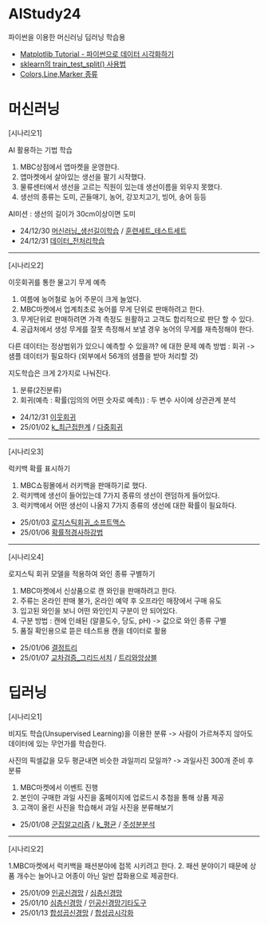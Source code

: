 # AIStudy24
파이썬을 이용한 머신러닝 딥러닝 학습용

* [Matplotlib Tutorial - 파이썬으로 데이터 시각화하기](https://wikidocs.net/book/5011)
* [sklearn의 train_test_split() 사용법](https://blog.naver.com/siniphia/221396370872)
* [Colors,Line,Marker 종류](https://github.com/dbsdlsdud/AIStudy24/blob/02a197cbe80d7f3d977c1a08809bc6e6e02330d8/Colors_Line_Marker.ipynb)


# 머신러닝

[시나리오1]

AI 활용하는 기법 학습
 
1. MBC상점에서 앱마켓을 운영한다.
2. 앱마켓에서 살아있는 생선을 팔기 시작했다.
3. 물류센터에서 생선을 고르는 직원이 있는데 생선이름을 외우지 못했다.
4. 생선의 종류는 도미, 곤들매기, 농어, 강꼬치고기, 빙어, 송어 등등

AI미션 : 생선의 길이가 30cm이상이면 도미

* 24/12/30 [머신러닝_생선길이학습](https://github.com/dbsdlsdud/AIStudy24/blob/master/%EB%A8%B8%EC%8B%A0%EB%9F%AC%EB%8B%9D_%EC%83%9D%EC%84%A0%EA%B8%B8%EC%9D%B4%ED%95%99%EC%8A%B5.ipynb) / [훈련세트_테스트세트](https://github.com/dbsdlsdud/AIStudy24/blob/9262a678ff1240c4201bc00dd0582792062504c4/%ED%9B%88%EB%A0%A8%EC%84%B8%ED%8A%B8_%ED%85%8C%EC%8A%A4%ED%8A%B8%EC%84%B8%ED%8A%B8.ipynb)
* 24/12/31 [데이터_전처리학습](https://github.com/dbsdlsdud/AIStudy24/blob/033ba5d90ad72371147e63f24dfedbe7f159082e/%EB%8D%B0%EC%9D%B4%ED%84%B0_%EC%A0%84%EC%B2%98%EB%A6%AC%ED%95%99%EC%8A%B5.ipynb)

***

[시나리오2]

이웃회귀를 통한 물고기 무게 예측

1. 여름에 농어철로 농어 주문이 크게 늘었다.
2. MBC마켓에서 업계최초로 농어를 무게 단위로 판매하려고 한다.
3. 무게단위로 판매하려면 가격 측정도 원활하고 고객도 합리적으로 판단 할 수 있다.
4. 공급처에서 생성 무게를 잘못 측정해서 보낼 경우 농어의 무게를 재측정해야 한다.

다른 데이터는 정상범위가 있으니 예측할 수 있을까? 에 대한 문제
예측 방법 : 회귀 -> 샘플 데이터가 필요하다 (외부에서 56개의 샘플을 받아 처리할 것)

지도학습은 크게 2가지로 나눠진다.
1. 분류(2진분류)
2. 회귀(예측 : 확률(임의의 어떤 숫자로 예측)) : 두 변수 사이에 상관관계 분석

* 24/12/31 [이웃회귀](https://github.com/dbsdlsdud/AIStudy24/blob/033ba5d90ad72371147e63f24dfedbe7f159082e/%EC%9D%B4%EC%9B%83%ED%9A%8C%EA%B7%80.ipynb)
* 25/01/02 [k_최근접한계](https://github.com/dbsdlsdud/AIStudy24/blob/033ba5d90ad72371147e63f24dfedbe7f159082e/k_%EC%B5%9C%EA%B7%BC%EC%A0%91%ED%95%9C%EA%B3%84.ipynb) / [다중회귀](https://github.com/dbsdlsdud/AIStudy24/blob/033ba5d90ad72371147e63f24dfedbe7f159082e/%EB%8B%A4%EC%A4%91%ED%9A%8C%EA%B7%80.ipynb)

***

[시나리오3]

럭키백 확률 표시하기

1. MBC쇼핑몰에서 러키백을 판매하기로 했다.
2. 럭키백에 생선이 들어있는데 7가지 종류의 생선이 랜덤하게 들어있다.
3. 럭키백에서 어떤 생선이 나올지 7가지 종류의 생선에 대한 확률이 필요하다.

* 25/01/03 [로지스틱회귀_소프트맥스](https://github.com/dbsdlsdud/AIStudy24/blob/033ba5d90ad72371147e63f24dfedbe7f159082e/%EB%A1%9C%EC%A7%80%EC%8A%A4%ED%8B%B1%ED%9A%8C%EA%B7%80_%EC%86%8C%ED%94%84%ED%8A%B8%EB%A7%A5%EC%8A%A4.ipynb)
* 25/01/06 [확률적경사하강법](https://github.com/dbsdlsdud/AIStudy24/blob/033ba5d90ad72371147e63f24dfedbe7f159082e/%ED%99%95%EB%A5%A0%EC%A0%81%EA%B2%BD%EC%82%AC%ED%95%98%EA%B0%95%EB%B2%95.ipynb)

***

[시나리오4]

로지스틱 회귀 모델을 적용하여 와인 종류 구별하기

1. MBC마켓에서 신상품으로 캔 와인을 판매하려고 한다.
2. 주류는 온라인 판매 불가, 온라인 예약 후 오프라인 매장에서 구매 유도
3. 입고된 와인을 보니 어떤 와인인지 구분이 안 되어있다.
4. 구분 방법 : 캔에 인쇄된 (알콜도수, 당도, pH) ->  값으로 와인 종류 구별
5. 품질 확인용으로 뜯은 테스트용 캔을 데이터로 활용

* 25/01/06 [결정트리](https://github.com/dbsdlsdud/AIStudy24/blob/033ba5d90ad72371147e63f24dfedbe7f159082e/%EA%B2%B0%EC%A0%95%ED%8A%B8%EB%A6%AC.ipynb)
* 25/01/07 [교차검증_그리드서치](https://github.com/dbsdlsdud/AIStudy24/blob/033ba5d90ad72371147e63f24dfedbe7f159082e/%EA%B5%90%EC%B0%A8%EA%B2%80%EC%A6%9D_%EA%B7%B8%EB%A6%AC%EB%93%9C%EC%84%9C%EC%B9%98.ipynb) / [트리와앙상블](https://github.com/dbsdlsdud/AIStudy24/blob/033ba5d90ad72371147e63f24dfedbe7f159082e/%ED%8A%B8%EB%A6%AC%EC%99%80%EC%95%99%EC%83%81%EB%B8%94.ipynb)

# 딥러닝

[시나리오1]

비지도 학습(Unsupervised Learning)을 이용한 분류 -> 사람이 가르쳐주지 않아도 데이터에 있는 무언가를 학습한다.

사진의 픽셀값을 모두 평균내면 비슷한 과일끼리 모일까? -> 과일사진 300개 준비 후 분류

1. MBC마켓에서 이벤트 진행
2. 본인이 구매한 과일 사진을 홈페이지에 업로드시 추첨을 통해 상품 제공
3. 고객이 올린 사진을 학습해서 과일 사진을 분류해보기

* 25/01/08 [군집알고리즘](https://github.com/dbsdlsdud/AIStudy24/blob/033ba5d90ad72371147e63f24dfedbe7f159082e/%EA%B5%B0%EC%A7%91%EC%95%8C%EA%B3%A0%EB%A6%AC%EC%A6%98.ipynb) / [k_평균](https://github.com/dbsdlsdud/AIStudy24/blob/033ba5d90ad72371147e63f24dfedbe7f159082e/k_%ED%8F%89%EA%B7%A0.ipynb) / [주성분분석](https://github.com/dbsdlsdud/AIStudy24/blob/033ba5d90ad72371147e63f24dfedbe7f159082e/%EC%A3%BC%EC%84%B1%EB%B6%84%EB%B6%84%EC%84%9D.ipynb)

***

[시나리오2]

1.MBC마켓에서 럭키백을 패션분야에 접목 시키려고 한다.
2. 패션 분야이기 때문에 상품 개수는 늘어나고 어종이 아닌 일반 잡화용으로 제공한다.

* 25/01/09 [인공신경망](https://github.com/dbsdlsdud/AIStudy24/blob/033ba5d90ad72371147e63f24dfedbe7f159082e/%EC%9D%B8%EA%B3%B5%EC%8B%A0%EA%B2%BD%EB%A7%9D.ipynb) / [심층신경망](https://github.com/dbsdlsdud/AIStudy24/blob/033ba5d90ad72371147e63f24dfedbe7f159082e/%EC%8B%AC%EC%B8%B5%EC%8B%A0%EA%B2%BD%EB%A7%9D.ipynb)
* 25/01/10 [심층신경망](https://github.com/dbsdlsdud/AIStudy24/blob/033ba5d90ad72371147e63f24dfedbe7f159082e/%EC%8B%AC%EC%B8%B5%EC%8B%A0%EA%B2%BD%EB%A7%9D.ipynb) / [인공신경망기타도구](https://github.com/dbsdlsdud/AIStudy24/blob/033ba5d90ad72371147e63f24dfedbe7f159082e/%EC%9D%B8%EA%B3%B5%EC%8B%A0%EA%B2%BD%EB%A7%9D%EA%B8%B0%ED%83%80%EB%8F%84%EA%B5%AC.ipynb)
* 25/01/13 [합성곱신경망](https://github.com/dbsdlsdud/AIStudy24/blob/4dacb9050b6bbf65fad931303fc99907bffcf8c0/%ED%95%A9%EC%84%B1%EA%B3%B1%EC%8B%A0%EA%B2%BD%EB%A7%9D.ipynb) / [합성곱시각화](https://github.com/dbsdlsdud/AIStudy24/blob/4dacb9050b6bbf65fad931303fc99907bffcf8c0/%ED%95%A9%EC%84%B1%EA%B3%B1%EC%8B%9C%EA%B0%81%ED%99%94.ipynb)
